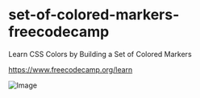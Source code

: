 # set-of-colored-markers-freecodecamp
Learn CSS Colors by Building a Set of Colored Markers

https://www.freecodecamp.org/learn

![Image](https://images2.imgbox.com/14/c0/yzjDf29b_o.jpg)